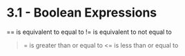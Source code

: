 # 3.1 - Boolean Expressions

== is equivalent to equal to
!= is equivalent to not equal to
>= is greater than or equal to
<= is less than or equal to